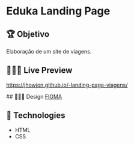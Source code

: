 # Eduka Landing Page

## 🏆 Objetivo

Elaboração de um site de viagens.

## 🧑🏻‍💻 Live Preview

https://jhowjon.github.io/-landing-page-viagens/

## 👨🏻‍🎨 Design
[FIGMA](https://www.figma.com/file/8JwgN6Ggh1NI7F3ZkwzJZH/Mentoria-Frontend?node-id=1751%3A1&mode=dev)

## 👾 Technologies

- HTML
- CSS
